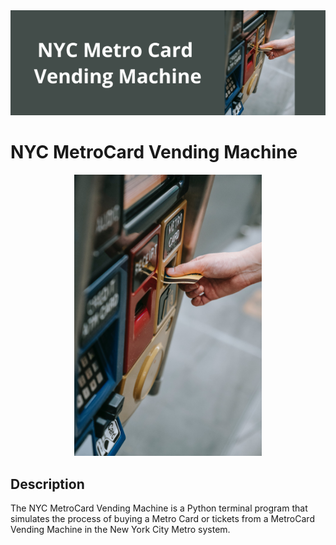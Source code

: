 <img src="https://github.com/Z-Marta/NYC-MetroBus-Card/blob/main/Media/banner README.png">
 
 # NYC MetroCard Vending Machine
 
<p align="center">
  <img src="https://github.com/Z-Marta/NYC-MetroBus-Card/blob/main/Media/vending_machine.jpg" 
alt="NYC MetroCard Vending Machine" width="300">
</p>

## Description

The NYC MetroCard Vending Machine is a Python terminal program that simulates the process of buying a Metro Card or tickets from a MetroCard Vending Machine in the New York City Metro system. 


